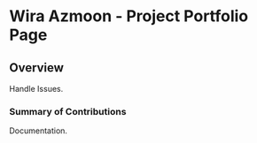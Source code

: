 # Wira Azmoon - Project Portfolio Page

## Overview

Handle Issues.

### Summary of Contributions

Documentation.